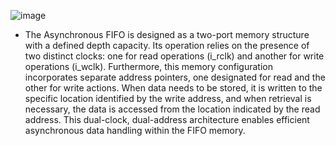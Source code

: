 ![image](https://github.com/Ahmedtayel22/Digital-IC-Design/assets/105231666/dc8824ff-e451-44f2-a91e-90f45c2c49ac)

- The Asynchronous FIFO is designed as a two-port memory structure with a defined depth capacity. Its operation relies on the presence of two distinct clocks: one for read operations (i_rclk) and another for write operations (i_wclk). Furthermore, this memory configuration incorporates separate address pointers, one designated for read and the other for write actions. When data needs to be stored, it is written to the specific location identified by the write address, and when retrieval is necessary, the data is accessed from the location indicated by the read address. This dual-clock, dual-address architecture enables efficient asynchronous data handling within the FIFO memory.
